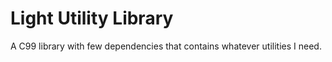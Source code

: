 
# Light Utility Library

A C99 library with few dependencies that contains whatever utilities I need.

